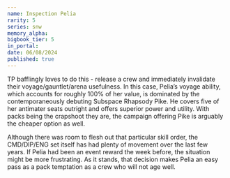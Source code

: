 ```yaml
---
name: Inspection Pelia
rarity: 5
series: snw
memory_alpha:
bigbook_tier: 5
in_portal:
date: 06/08/2024
published: true
---
```


TP bafflingly loves to do this - release a crew and immediately invalidate their voyage/gauntlet/arena usefulness. In this case, Pelia’s voyage ability, which accounts for roughly 100% of her value, is dominated by the contemporaneously debuting Subspace Rhapsody Pike. He covers five of her antimater seats outright and offers superior power and utility. With packs being the crapshoot they are, the campaign offering Pike is arguably the cheaper option as well.

Although there was room to flesh out that particular skill order, the CMD/DIP/ENG set itself has had plenty of movement over the last few years. If Pelia had been an event reward the week before, the situation might be more frustrating. As it stands, that decision makes Pelia an easy pass as a pack temptation as a crew who will not age well.
